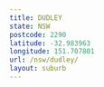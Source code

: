 ```yaml
---
title: DUDLEY
state: NSW
postcode: 2290
latitude: -32.983963
longitude: 151.707801
url: /nsw/dudley/
layout: suburb
---
```

